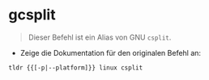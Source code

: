 # gcsplit

> Dieser Befehl ist ein Alias von GNU `csplit`.

- Zeige die Dokumentation für den originalen Befehl an:

`tldr {{[-p|--platform]}} linux csplit`

